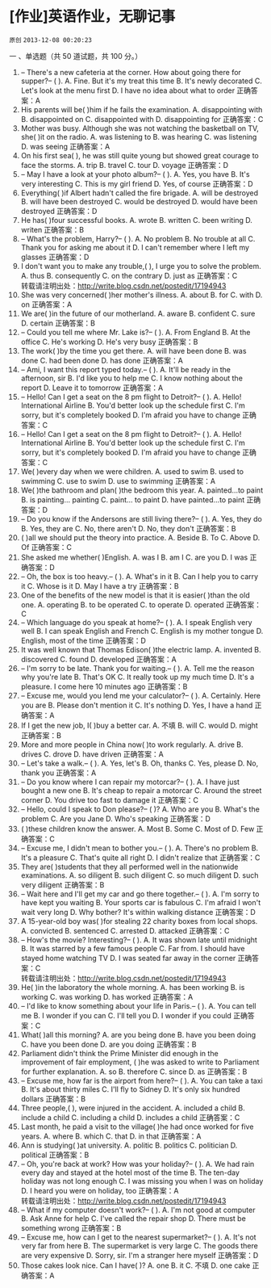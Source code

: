 # [作业]英语作业，无聊记事

`原创` `2013-12-08 00:20:23`

一 、单选题（共 50 道试题，共 100 分。）
1.  – There's a new cafeteria at the corner. How about going there for supper?– ( ).
A. Fine. But it's my treat this time
B. It's newly decorated
C. Let's look at the menu first
D. I have no idea about what to order
正确答案：A      
2.  His parents will be( )him if he fails the examination.
A. disappointing with
B. disappointed on
C. disappointed with
D. disappointing for
正确答案：C      
3.  Mother was busy. Although she was not watching the basketball on TV, she( )it on the radio.
A. was listening to
B. was hearing
C. was listening
D. was seeing
正确答案：A      
4.  On his first sea( ), he was still quite young but showed great courage to face the storms.
A. trip
B. travel
C. tour
D. voyage
正确答案：D      
5.  – May I have a look at your photo album?– ( ).
A. Yes, you have
B. It's very interesting
C. This is my girl friend
D. Yes, of course
正确答案：D      
6.  Everything( )if Albert hadn't called the fire brigade.
A. will be destroyed
B. will have been destroyed
C. would be destroyed
D. would have been destroyed
正确答案：D      
7.  He has( )four successful books.
A. wrote
B. written
C. been writing
D. writen
正确答案：B      
8.  – What's the problem, Harry?– ( ).
A. No problem
B. No trouble at all
C. Thank you for asking me about it
D. I can't remember where I left my glasses
正确答案：D      
9.  I don't want you to make any trouble,( ), I urge you to solve the problem.
A. thus
B. consequently
C. on the contrary
D. just as
正确答案：C     
转载请注明出处：http://write.blog.csdn.net/postedit/17194943
10.  She was very concerned( )her mother's illness.
A. about
B. for
C. with
D. on
正确答案：A      
11.  We are( )in the future of our motherland.
A. aware
B. confident
C. sure
D. certain
正确答案：B      
12.  – Could you tell me where Mr. Lake is?– ( ).
A. From England
B. At the office
C. He's working
D. He's very busy
正确答案：B      
13.  The work( )by the time you get there.
A. will have been done
B. was done
C. had been done
D. has done
正确答案：A      
14.  – Ami, I want this report typed today.– ( ).
A. It'll be ready in the afternoon, sir
B. I'd like you to help me
C. I know nothing about the report
D. Leave it to tomorrow
正确答案：A      
15.  – Hello! Can I get a seat on the 8 pm flight to Detroit?– ( ).
A. Hello! International Airline
B. You'd better look up the schedule first
C. I'm sorry, but it's completely booked
D. I'm afraid you have to change
正确答案：C      
16.  – Hello! Can I get a seat on the 8 pm flight to Detroit?– ( ).
A. Hello! International Airline
B. You'd better look up the schedule first
C. I'm sorry, but it's completely booked
D. I'm afraid you have to change
正确答案：C      
17.  We( )every day when we were children.
A. used to swim
B. used to swimming
C. use to swim
D. use to swimming
正确答案：A      
18.  We( )the bathroom and plan( )the bedroom this year.
A. painted…to paint
B. is painting… painting
C. paint… to paint
D. have painted…to paint
正确答案：D      
19.  – Do you know if the Andersons are still living there?– ( ).
A. Yes, they do
B. Yes, they are
C. No, there aren't
D. No, they don't
正确答案：B      
20.  ( )all we should put the theory into practice.
A. Beside
B. To
C. Above
D. Of
正确答案：C      
21.  She asked me whether( )English.
A. was I
B. am I
C. are you
D. I was
正确答案：D      
22.  – Oh, the box is too heavy.– ( ).
A. What's in it
B. Can I help you to carry it
C. Whose is it
D. May I have a try
正确答案：B      
23.  One of the benefits of the new model is that it is easier( )than the old one.
A. operating
B. to be operated
C. to operate
D. operated
正确答案：C      
24.  – Which language do you speak at home?– ( ).
A. I speak English very well
B. I can speak English and French
C. English is my mother tongue
D. English, most of the time
正确答案：D      
25.  It was well known that Thomas Edison( )the electric lamp.
A. invented
B. discovered
C. found
D. developed
正确答案：A      
26.  – I'm sorry to be late. Thank you for waiting.– ( ).
A. Tell me the reason why you're late
B. That's OK
C. It really took up my much time
D. It's a pleasure. I come here 10 minutes ago
正确答案：B      
27.  – Excuse me, would you lend me your calculator?– ( ).
A. Certainly. Here you are
B. Please don't mention it
C. It's nothing
D. Yes, I have a hand
正确答案：A      
28.  If I get the new job, I( )buy a better car.
A. 不填
B. will
C. would
D. might
正确答案：B      
29.  More and more people in China now( )to work regularly.
A. drive
B. drives
C. drove
D. have driven
正确答案：A      
30.  – Let's take a walk.– ( ).
A. Yes, let's
B. Oh, thanks
C. Yes, please
D. No, thank you
正确答案：A      
31.  – Do you know where I can repair my motorcar?– ( ).
A. I have just bought a new one
B. It's cheap to repair a motorcar
C. Around the street corner
D. You drive too fast to damage it
正确答案：C      
32.  – Hello, could I speak to Don please?– ( )?
A. Who are you
B. What's the problem
C. Are you Jane
D. Who's speaking
正确答案：D      
33.  ( )these children know the answer.
A. Most
B. Some
C. Most of
D. Few
正确答案：C      
34.  – Excuse me, I didn't mean to bother you.– ( ).
A. There's no problem
B. It's a pleasure
C. That's quite all right
D. I didn't realize that
正确答案：C      
35.  They are( )students that they all performed well in the nationwide examinations.
A. so diligent
B. such diligent
C. so much diligent
D. such very diligent
正确答案：B      
36.  – Wait here and I'll get my car and go there together.– ( ).
A. I'm sorry to have kept you waiting
B. Your sports car is fabulous
C. I'm afraid I won't wait very long
D. Why bother? It's within walking distance
正确答案：D      
37.  A 15-year-old boy was( )for stealing 22 charity boxes from local shops.
A. convicted
B. sentenced
C. arrested
D. attacked
正确答案：C      
38.  – How's the movie? Interesting?– ( ).
A. It was shown late until midnight
B. It was starred by a few famous people
C. Far from. I should have stayed home watching TV
D. I was seated far away in the corner
正确答案：C     
转载请注明出处：http://write.blog.csdn.net/postedit/17194943
39.  He( )in the laboratory the whole morning.
A. has been working
B. is working
C. was working
D. has worked
正确答案：A      
40.  – I'd like to know something about your life in Paris.– ( ).
A. You can tell me
B. I wonder if you can
C. I'll tell you
D. I wonder if you could
正确答案：C      
41.  What( )all this morning?
A. are you being done
B. have you been doing
C. have you been done
D. are you doing
正确答案：B      
42.  Parliament didn't think the Prime Minister did enough in the improvement of fair employment, ( )he was asked to write to Parliament for further explanation.
A. so
B. therefore
C. since
D. as
正确答案：B      
43.  – Excuse me, how far is the airport from here?– ( ).
A. You can take a taxi
B. It's about thirty miles
C. I'll fly to Sidney
D. It's only six hundred dollars
正确答案：B      
44.  Three people,( ), were injured in the accident.
A. included a child
B. include a child
C. including a child
D. includes a child
正确答案：C      
45.  Last month, he paid a visit to the village( )he had once worked for five years.
A. where
B. which
C. that
D. in that
正确答案：A      
46.  Ann is studying( )at university.
A. politic
B. politics
C. politician
D. political
正确答案：B      
47.  – Oh, you're back at work? How was your holiday?– ( ).
A. We had rain every day and stayed at the hotel most of the time
B. The ten-day holiday was not long enough
C. I was missing you when I was on holiday
D. I heard you were on holiday, too
正确答案：A     
转载请注明出处：http://write.blog.csdn.net/postedit/17194943
48.  – What if my computer doesn't work?– ( ).
A. I'm not good at computer
B. Ask Anne for help
C. I've called the repair shop
D. There must be something wrong
正确答案：B      
49.  – Excuse me, how can I get to the nearest supermarket?– ( ).
A. It's not very far from here
B. The supermarket is very large
C. The goods there are very expensive
D. Sorry, sir. I'm a stranger here myself
正确答案：D      
50.  Those cakes look nice. Can I have( )?
A. one
B. it
C. 不填
D. one cake
正确答案：A      
